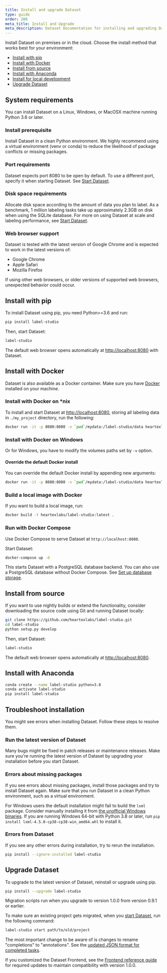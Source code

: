 ```yaml
---
title: Install and upgrade Dataset
type: guide
order: 200
meta_title: Install and Upgrade
meta_description: Dataset Documentation for installing and upgrading Dataset with Docker, pip, and anaconda to use for your machine learning and data science projects. 
---
```


Install Dataset on premises or in the cloud. Choose the install method that works best for your environment:
- [Install with pip](#Install-with-pip)
- [Install with Docker](#Install-with-Docker)
- [Install from source](#Install-from-source)
- [Install with Anaconda](#Install-with-Anaconda)
- [Install for local development](#Install-for-local-development)
- [Upgrade Dataset](#Upgrade-Label-Studio)


## System requirements
You can install Dataset on a Linux, Windows, or MacOSX machine running Python 3.6 or later. 

### Install prerequisite
Install Dataset in a clean Python environment. We highly recommend using a virtual environment (venv or conda) to reduce the likelihood of package conflicts or missing packages. 

### Port requirements
Dataset expects port 8080 to be open by default. To use a different port, specify it when starting Dataset. See [Start Dataset](start.html). 

### Disk space requirements
Allocate disk space according to the amount of data you plan to label. As a benchmark, 1 million labeling tasks take up approximately 2.3GB on disk when using the SQLite database. For more on using Dataset at scale and labeling performance, see [Start Dataset](start.html). 

### Web browser support
Dataset is tested with the latest version of Google Chrome and is expected to work in the latest versions of:
- Google Chrome
- Apple Safari
- Mozilla Firefox

If using other web browsers, or older versions of supported web browsers, unexpected behavior could occur. 


## Install with pip

To install Dataset using pip, you need Python>=3.6 and run:
```bash
pip install label-studio
```

Then, start Dataset:

```bash
label-studio
```
The default web browser opens automatically at [http://localhost:8080](http://localhost:8080) with Dataset.


## Install with Docker

Dataset is also available as a Docker container. Make sure you have [Docker](https://www.docker.com/) installed on your machine.


### Install with Docker on *nix
To install and start Dataset at [http://localhost:8080](http://localhost:8080), storing all labeling data in `./my_project` directory, run the following:
```bash
docker run -it -p 8080:8080 -v `pwd`/mydata:/label-studio/data heartexlabs/label-studio:latest
```

### Install with Docker on Windows
Or for Windows, you have to modify the volumes paths set by `-v` option.

#### Override the default Docker install
You can override the default Docker install by appending new arguments: 
```bash
docker run -it -p 8080:8080 -v `pwd`/mydata:/label-studio/data heartexlabs/label-studio:latest label-studio --log-level DEBUG
```

### Build a local image with Docker
If you want to build a local image, run:
```bash
docker build -t heartexlabs/label-studio:latest .
```

### Run with Docker Compose
Use Docker Compose to serve Dataset at `http://localhost:8080`.

Start Dataset:
```bash
docker-compose up -d
```

This starts Dataset with a PostgreSQL database backend. You can also use a PostgreSQL database without Docker Compose. See [Set up database storage](storedata.html).

## Install from source

If you want to use nightly builds or extend the functionality, consider downloading the source code using Git and running Dataset locally:

```bash
git clone https://github.com/heartexlabs/label-studio.git
cd label-studio
python setup.py develop
```

Then, start Dataset:

```bash
label-studio 
```
The default web browser opens automatically at [http://localhost:8080](http://localhost:8080).


## Install with Anaconda

```bash
conda create --name label-studio python=3.8
conda activate label-studio
pip install label-studio
```

## Troubleshoot installation

You might see errors when installing Dataset. Follow these steps to resolve them.

### Run the latest version of Dataset
Many bugs might be fixed in patch releases or maintenance releases. Make sure you're running the latest version of Dataset by upgrading your installation before you start Dataset. 

### Errors about missing packages

If you see errors about missing packages, install those packages and try to install Dataset again. Make sure that you run Dataset in a clean Python environment, such as a virtual environment.

For Windows users the default installation might fail to build the `lxml` package. Consider manually installing it from [the unofficial Windows binaries](https://www.lfd.uci.edu/~gohlke/pythonlibs/#lxml). If you are running Windows 64-bit with Python 3.8 or later, run `pip install lxml‑4.5.0‑cp38‑cp38‑win_amd64.whl` to install it. 


### Errors from Dataset 

If you see any other errors during installation, try to rerun the installation.

```bash
pip install --ignore-installed label-studio
```


## Upgrade Dataset
To upgrade to the latest version of Dataset, reinstall or upgrade using pip. 


```bash
pip install --upgrade label-studio
```

Migration scripts run when you upgrade to version 1.0.0 from version 0.9.1 or earlier. 

To make sure an existing project gets migrated, when you [start Dataset](start.html), run the following command:

```bash
label-studio start path/to/old/project 
```

The most important change to be aware of is changes to rename "completions" to "annotations". See the [updated JSON format for completed tasks](export.html#Raw_JSON_format_of_completed_tasks). 

If you customized the Dataset Frontend, see the [Frontend reference guide](frontend_reference.html) for required updates to maintain compatibility with version 1.0.0.  
